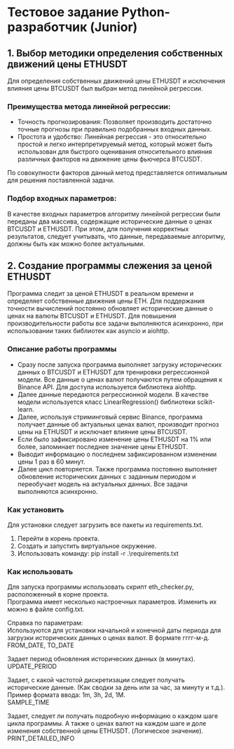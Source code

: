 # Тестовое задание Python-разработчик (Junior)

## 1. Выбор методики определения собственных движений цены ETHUSDT
Для определения собственных движений цены ETHUSDT и исключения влияния цены BTCUSDT был выбран
метод линейной регрессии.

### Преимущества метода линейной регрессии:
* Точность прогнозирования: Позволяет производить достаточно точные прогнозы при правильно подобранных входных данных.
* Простота и удобство: Линейная регрессия - это относительно простой и легко интерпретируемый метод,
который может быть использован для быстрого оценивания относительного влияния различных факторов на 
движение цены фьючерса BTCUSDT.

По совокупности факторов данный метод представляется оптимальным для решения поставленной задачи.

### Подбор входных параметров:
В качестве входных параметров алгоритму линейной регрессии были переданы два массива, содержащие
исторические данные о ценах BTCUSDT и ETHUSDT. При этом, для получения корректных результатов, следует учитывать,
что данные, передаваемые алгоритму, должны быть как можно более актуальными.

## 2. Создание программы слежения за ценой ETHUSDT
Программа следит за ценой ETHUSDT в реальном времени и определяет собственные движения цены ETH.
Для поддержания точности вычислений постоянно обновляет исторические данные о ценах
на валюты BTCUSDT и ETHUSDT. Для повышения производительности работы все задачи выполняются асинхронно,
при использовании таких библиотек как asyncio и aiohttp.

### Описание работы программы
* Сразу после запуска программа выполняет загрузку исторических данных о BTCUSDT и ETHUSDT для
тренировки регрессионной модели. Все данные о ценах валют получаются путем обращения к
Binance API. Для доступа используется библиотека aiohttp.
* Далее данные передаются регрессионной модели. В качестве модели используется класс LinearRegression() 
библиотеки scikit-learn.
* Далее, используя стриминговый сервис Binance, программа получает данные об актуальных ценах валют,
производит прогноз цены на ETHUSDT и исключает влияние цены BTCUSDT.
* Если было зафиксировано изменение цены ETHUSDT на 1% или более, запоминает последнее значение цены ETHUSDT.
* Выводит информацию о последнем зафиксированном изменении цены 1 раз в 60 минут.
* Далее цикл повторяется. Также программа постоянно выполняет обновление исторических данных с заданным периодом и
переобучает модель на актуальных данных. Все задачи выполняются асинхронно.

### Как установить
Для установки следует загрузить все пакеты из requirements.txt.
1. Перейти в корень проекта.
2. Создать и запустить виртуальное окружение.
3. Использовать команду: 
pip install -r .\requirements.txt

### Как использовать
Для запуска программы использовать скрипт eth_checker.py, расположенный в корне проекта.\
Программа имеет несколько настроечных параметров. Изменить их можно в файле config.txt.

Справка по параметрам:\
Используются для установки начальной и конечной даты периода для загрузки исторических данных о ценах валют.
В формате гггг-м-д.\
FROM_DATE, TO_DATE

Задает период обновления исторических данных (в минутах).\
UPDATE_PERIOD

Задает, с какой частотой дискретизации следует получать исторические данные.
(Как сводки за день или за час, за минуту и т.д.). Пример формата ввода: 1m, 3h, 2d, 1M.\
SAMPLE_TIME

Задает, следует ли получать подробную информацию о каждом шаге цикла программы.
А также о ценах валют на каждом шаге и доле изменения собственной цены ETHUSDT. (Логическое значение).\
PRINT_DETAILED_INFO

